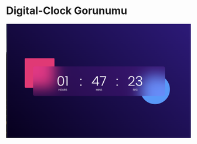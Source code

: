 # Digital-Clock Gorunumu

![Sunum bu sekilde](https://github.com/Cey14/Digital-Clock/blob/main/Digital-Clock/img/read.png)
